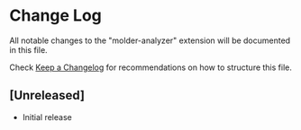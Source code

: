 # Change Log

All notable changes to the "molder-analyzer" extension will be documented in this file.

Check [Keep a Changelog](http://keepachangelog.com/) for recommendations on how to structure this file.

## [Unreleased]

- Initial release